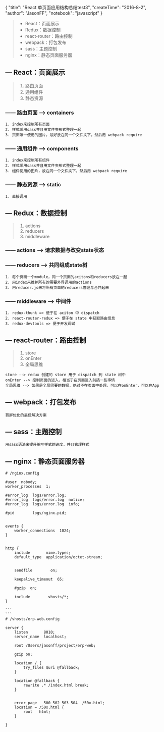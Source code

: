 {
  "title": "React 单页面应用结构总结test3",
  "createTime": "2016-8-2",
  "author": "JasonFF",
  "notebook": "javascript"
}

> - React：页面展示
> - Redux：数据控制
> - react-router：路由控制
> - webpack：打包发布
> - sass：主题控制
> - nginx：静态页面服务器


## — React：页面展示
> 1. 路由页面
> 1. 通用组件
> 1. 静态资源

### —— 路由页面 --> containers

    1. index来控制所有页面
    2. 样式采用sass并且用文件夹形式整理一起
    3. 页面唯一使用的图片，最好放在同一个文件夹下，然后用 webpack require

### —— 通用组件 --> components

    1. index来控制所有组件
    2. 样式采用sass并且用文件夹形式整理一起
    3. 组件使用的图片，放在同一个文件夹下，然后用 webpack require

### —— 静态资源 --> static

    1. 直接调用



## — Redux：数据控制
> 1. actions
> 1. reducers
> 1. middleware


### —— actions --> 请求数据与改变state状态
### —— reducers --> 共同组成state树

    1. 每个页面一个module，同一个页面的acitons和reducers放在一起
    2. 用index来维护所有的需要外界调用的actions
    3. 用reducer.js来将所有页面的reducers管理与合并起来

### —— middleware --> 中间件

    1. redux-thunk => 便于在 aciton 中 dispatch
    2. react-router-redux => 便于在 state 中获取路由信息
    3. redux-devtools => 便于开发调试

## — react-router：路由控制
> 1. store
> 1. onEnter
> 1. 全局思维


    store --> redux 创建的 store 用于 dispatch 到 state 树中
    onEnter --> 控制页面的进入，相当于在页面进入前搞一些事情
    全局思维 --> 如果是全局需要的数据，绝对不在页面中处理。可以在onEnter，可以在App


## — webpack：打包发布
    首屏优化的最佳解决方案



## — sass：主题控制
    用sass语法来提升编写样式的速度，并且管理样式

## — nginx：静态页面服务器


    # /nginx.config

    #user  nobody;
    worker_processes  1;

    #error_log  logs/error.log;
    #error_log  logs/error.log  notice;
    #error_log  logs/error.log  info;

    #pid        logs/nginx.pid;


    events {
        worker_connections  1024;
    }


    http {
        include       mime.types;
        default_type  application/octet-stream;


        sendfile        on;

        keepalive_timeout  65;

        #gzip  on;

        include        vhosts/*;
    }

    ```
    ```
    # /vhosts/erp-web.config

    server {
        listen       8010;
        server_name  localhost;

        root /Users/jasonff/project/erp-web;

        gzip on;

        location / {
            try_files $uri @fallback;
        }

        location @fallback {
            rewrite .* /index.html break;
        }


        error_page   500 502 503 504  /50x.html;
        location = /50x.html {
            root   html;
        }

    }
